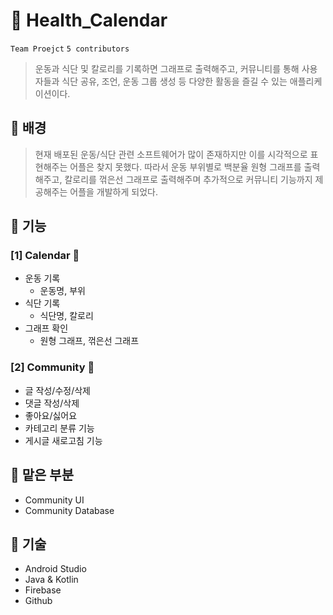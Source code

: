 # 📆 Health_Calendar
`Team Proejct` `5 contributors`
> 운동과 식단 및 칼로리를 기록하면 그래프로 출력해주고, 커뮤니티를 통해 사용자들과 식단 공유, 조언, 운동 그룹 생성 등 다양한 활동을 즐길 수 있는 애플리케이션이다.

## 📌 배경
> 현재 배포된 운동/식단 관련 소프트웨어가 많이 존재하지만 이를 시각적으로 표현해주는 어플은 찾지 못했다. 따라서 운동 부위별로 백분율 원형 그래프를 출력해주고, 칼로리를 꺾은선 그래프로 출력해주며 추가적으로 커뮤니티 기능까지 제공해주는 어플을 개발하게 되었다.

## 📌 기능
### [1] Calendar 📆
- 운동 기록
  - 운동명, 부위
- 식단 기록
  - 식단명, 칼로리
- 그래프 확인
  - 원형 그래프, 꺾은선 그래프

### [2] Community 🙆
- 글 작성/수정/삭제
- 댓글 작성/삭제
- 좋아요/싫어요
- 카테고리 분류 기능
- 게시글 새로고침 기능

## 📌 맡은 부분
- Community UI
- Community Database

## 📌 기술
- Android Studio
- Java & Kotlin
- Firebase
- Github
